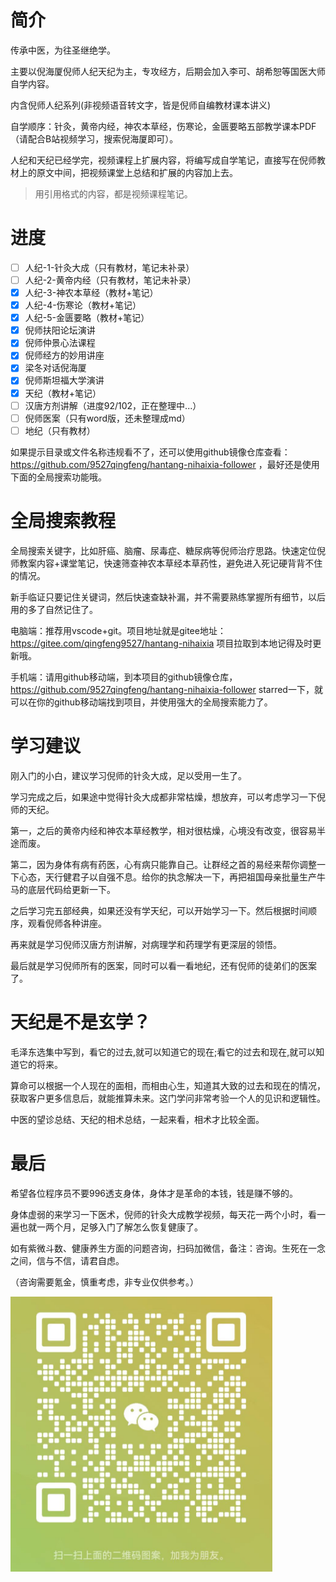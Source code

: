 简介
===============
传承中医，为往圣继绝学。

主要以倪海厦倪师人纪天纪为主，专攻经方，后期会加入李可、胡希恕等国医大师自学内容。

内含倪师人纪系列(非视频语音转文字，皆是倪师自编教材课本讲义)

自学顺序：针灸，黄帝内经，神农本草经，伤寒论，金匮要略五部教学课本PDF（请配合B站视频学习，搜索倪海厦即可）。

人纪和天纪已经学完，视频课程上扩展内容，将编写成自学笔记，直接写在倪师教材上的原文中间，把视频课堂上总结和扩展的内容加上去。

> 用引用格式的内容，都是视频课程笔记。

进度
===============

* [ ] 人纪-1-针灸大成（只有教材，笔记未补录）
* [ ] 人纪-2-黄帝内经（只有教材，笔记未补录）  
* [x] 人纪-3-神农本草经（教材+笔记）
* [x] 人纪-4-伤寒论（教材+笔记）
* [x] 人纪-5-金匮要略（教材+笔记）
* [x] 倪师扶阳论坛演讲
* [x] 倪师仲景心法课程
* [x] 倪师经方的妙用讲座
* [x] 梁冬对话倪海厦
* [x] 倪师斯坦福大学演讲
* [x] 天纪（教材+笔记）
* [ ] 汉唐方剂讲解（进度92/102，正在整理中...）
* [ ] 倪师医案（只有word版，还未整理成md）
* [ ] 地纪（只有教材）

如果提示目录或文件名称违规看不了，还可以使用github镜像仓库查看：https://github.com/9527qingfeng/hantang-nihaixia-follower
，最好还是使用下面的全局搜索功能哦。

全局搜索教程
===============

全局搜索关键字，比如肝癌、脑瘤、尿毒症、糖尿病等倪师治疗思路。快速定位倪师教案内容+课堂笔记，快速筛查神农本草经本草药性，避免进入死记硬背背不住的情况。

新手临证只要记住关键词，然后快速查缺补漏，并不需要熟练掌握所有细节，以后用的多了自然记住了。

电脑端：推荐用vscode+git。项目地址就是gitee地址：https://gitee.com/qingfeng9527/hantang-nihaixia
项目拉取到本地记得及时更新哦。

手机端：请用github移动端，到本项目的github镜像仓库，https://github.com/9527qingfeng/hantang-nihaixia-follower
starred一下，就可以在你的github移动端找到项目，并使用强大的全局搜索能力了。

学习建议
===============
刚入门的小白，建议学习倪师的针灸大成，足以受用一生了。

学习完成之后，如果途中觉得针灸大成都非常枯燥，想放弃，可以考虑学习一下倪师的天纪。

第一，之后的黄帝内经和神农本草经教学，相对很枯燥，心境没有改变，很容易半途而废。

第二，因为身体有病有药医，心有病只能靠自己。让群经之首的易经来帮你调整一下心态，天行健君子以自强不息。给你的执念解决一下，再把祖国母亲批量生产牛马的底层代码给更新一下。

之后学习完五部经典，如果还没有学天纪，可以开始学习一下。然后根据时间顺序，观看倪师各种讲座。

再来就是学习倪师汉唐方剂讲解，对病理学和药理学有更深层的领悟。

最后就是学习倪师所有的医案，同时可以看一看地纪，还有倪师的徒弟们的医案了。

天纪是不是玄学？
===============
毛泽东选集中写到，看它的过去,就可以知道它的现在;看它的过去和现在,就可以知道它的将来。

算命可以根据一个人现在的面相，而相由心生，知道其大致的过去和现在的情况，获取客户更多信息后，就能推算未来。这门学问非常考验一个人的见识和逻辑性。

中医的望诊总结、天纪的相术总结，一起来看，相术才比较全面。

最后
===============
希望各位程序员不要996透支身体，身体才是革命的本钱，钱是赚不够的。

身体虚弱的来学习一下医术，倪师的针灸大成教学视频，每天花一两个小时，看一遍也就一两个月，足够入门了解怎么恢复健康了。

如有紫微斗数、健康养生方面的问题咨询，扫码加微信，备注：咨询。生死在一念之间，信与不信，请君自虑。

（咨询需要氪金，慎重考虑，非专业仅供参考。）

![图片](./小编医案/img/vx.png)


